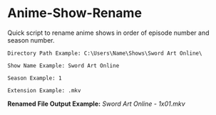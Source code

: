 # Anime-Show-Rename
Quick script to rename anime shows in order of episode number and season number.
```
Directory Path Example: C:\Users\Name\Shows\Sword Art Online\

Show Name Example: Sword Art Online

Season Example: 1

Extension Example: .mkv
```

**Renamed File Output Example:** *Sword Art Online - 1x01.mkv*
